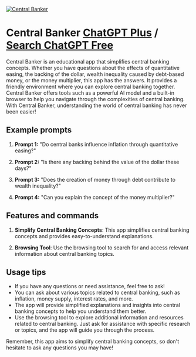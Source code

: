 
[![Central Banker](null)](https://chat.openai.com/g/g-qqnq09Gpg-central-banker)

# Central Banker [ChatGPT Plus](https://chat.openai.com/g/g-qqnq09Gpg-central-banker) / [Search ChatGPT Free](https://gptcall.net/index.html#/?search=Central%20Banker)

Central Banker is an educational app that simplifies central banking concepts. Whether you have questions about the effects of quantitative easing, the backing of the dollar, wealth inequality caused by debt-based money, or the money multiplier, this app has the answers. It provides a friendly environment where you can explore central banking together. Central Banker offers tools such as a powerful AI model and a built-in browser to help you navigate through the complexities of central banking. With Central Banker, understanding the world of central banking has never been easier!

## Example prompts

1. **Prompt 1:** "Do central banks influence inflation through quantitative easing?"

2. **Prompt 2:** "Is there any backing behind the value of the dollar these days?"

3. **Prompt 3:** "Does the creation of money through debt contribute to wealth inequality?"

4. **Prompt 4:** "Can you explain the concept of the money multiplier?"

## Features and commands

1. **Simplify Central Banking Concepts**: This app simplifies central banking concepts and provides easy-to-understand explanations.

2. **Browsing Tool**: Use the browsing tool to search for and access relevant information about central banking topics.

## Usage tips

- If you have any questions or need assistance, feel free to ask!
- You can ask about various topics related to central banking, such as inflation, money supply, interest rates, and more.
- The app will provide simplified explanations and insights into central banking concepts to help you understand them better.
- Use the browsing tool to explore additional information and resources related to central banking. Just ask for assistance with specific research or topics, and the app will guide you through the process.

Remember, this app aims to simplify central banking concepts, so don't hesitate to ask any questions you may have!


